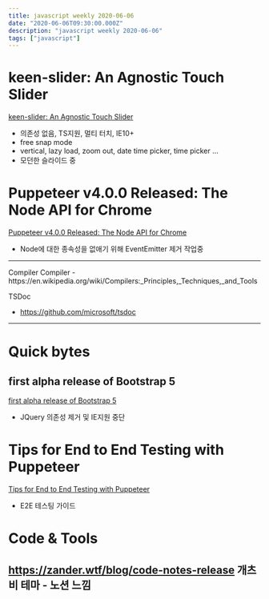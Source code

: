 ```yaml
---
title: javascript weekly 2020-06-06
date: "2020-06-06T09:30:00.000Z"
description: "javascript weekly 2020-06-06"
tags: ["javascript"]
---
```


# keen-slider: An Agnostic Touch Slider
<a href="https://keen-slider.io/" target="_blank">keen-slider: An Agnostic Touch Slider</a>
- 의존성 없음, TS지원, 멀티 터치, IE10+
- free snap mode
- vertical, lazy load, zoom out, date time picker, time picker ...
- 모던한 슬라이드 중 


# Puppeteer v4.0.0 Released: The Node API for Chrome
<a href="https://github.com/puppeteer/puppeteer/releases/tag/v4.0.0" target="_blank">Puppeteer v4.0.0 Released: The Node API for Chrome</a>
- Node에 대한 종속성을 없애기 위해 EventEmitter 제거 작업중

<hr>
Compiler Compiler
- https://en.wikipedia.org/wiki/Compilers:_Principles,_Techniques,_and_Tools

TSDoc
- https://github.com/microsoft/tsdoc
<hr>

# Quick bytes
## first alpha release of Bootstrap 5
<a href="https://blog.getbootstrap.com/2020/06/16/bootstrap-5-alpha/" target="_blank">first alpha release of Bootstrap 5</a>
- JQuery 의존성 제거 및 IE지원 중단


# Tips for End to End Testing with Puppeteer
<a href="https://goodguydaniel.com/blog/tips-end-to-end-testing-puppeteer/" target="_blank">Tips for End to End Testing with Puppeteer</a>
- E2E 테스팅 가이드


# Code & Tools
## https://zander.wtf/blog/code-notes-release 개츠비 테마 - 노션 느낌

